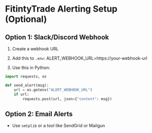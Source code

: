 
# FitintyTrade Alerting Setup (Optional)

## Option 1: Slack/Discord Webhook

1. Create a webhook URL
2. Add this to `.env`:
   ALERT_WEBHOOK_URL=https://your-webhook-url

3. Use this in Python:
```python
import requests, os

def send_alert(msg):
    url = os.getenv("ALERT_WEBHOOK_URL")
    if url:
        requests.post(url, json={"content": msg})
```

## Option 2: Email Alerts

- Use `smtplib` or a tool like SendGrid or Mailgun
